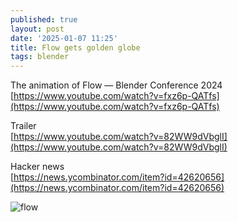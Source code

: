 ```yaml
---
published: true
layout: post
date: '2025-01-07 11:25'
title: Flow gets golden globe
tags: blender 
---
```

The animation of Flow — Blender Conference 2024  
[https://www.youtube.com/watch?v=fxz6p-QATfs](https://www.youtube.com/watch?v=fxz6p-QATfs)

Trailer  
[https://www.youtube.com/watch?v=82WW9dVbglI](https://www.youtube.com/watch?v=82WW9dVbglI)

Hacker news  
[https://news.ycombinator.com/item?id=42620656](https://news.ycombinator.com/item?id=42620656)

![flow](https://upload.wikimedia.org/wikipedia/en/3/30/Flow_%282024_film%29_poster.jpg)
